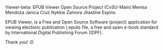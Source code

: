 Viewer-beta: EPUB Viewer
Open Source Project (CvSU-Main)
Menisa Mendoza
Janica Cruz
Nykkie Zamora
Jhastine Espino

EPUB Viewer, is a Free and Open Source Software (project) application for viewing electonic publication (.epub) file, a free and open e-book standard by International Digital Publishing Forum (IDPF).

Thank you! :D